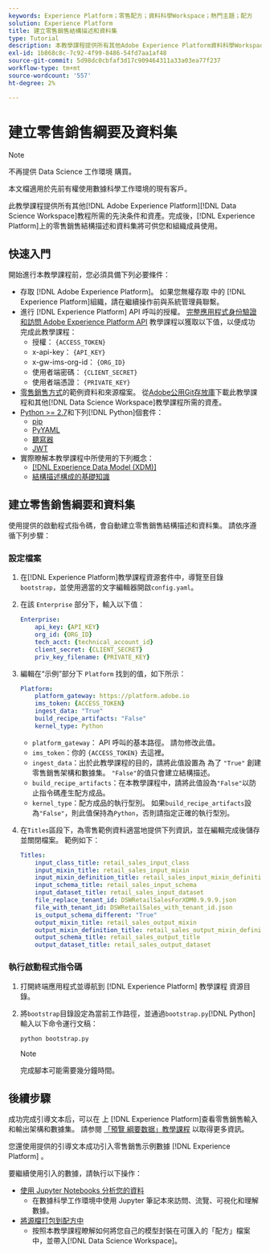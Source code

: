 ```yaml
---
keywords: Experience Platform；零售配方；資料科學Workspace；熱門主題；配方
solution: Experience Platform
title: 建立零售銷售結構描述和資料集
type: Tutorial
description: 本教學課程提供所有其他Adobe Experience Platform資料科學Workspace教學課程所需的先決條件和資產。 完成後，您和貴組織成員將可透過Experience Platform使用零售銷售結構和資料集。
exl-id: 1b868c8c-7c92-4f99-8486-54fd7aa1af48
source-git-commit: 5d98dc0cbfaf3d17c909464311a33a03ea77f237
workflow-type: tm+mt
source-wordcount: '557'
ht-degree: 2%

---
```



# 建立零售銷售綱要及資料集

>[!NOTE]
>
>不再提供 Data Science 工作環境 購買。
>
>本文檔適用於先前有權使用數據科學工作環境的現有客戶。

此教學課程提供所有其他[!DNL Adobe Experience Platform][!DNL Data Science Workspace]教程所需的先決条件和資產。完成後，[!DNL Experience Platform]上的零售銷售結構描述和資料集將可供您和組織成員使用。

## 快速入門

開始進行本教學課程前，您必須具備下列必要條件：
- 存取 [!DNL Adobe Experience Platform]。 如果您無權存取 中的 [!DNL Experience Platform]組織，請在繼續操作前與系統管理員聯繫。
- 進行 [!DNL Experience Platform] API 呼叫的授權。 [完整應用程式身份驗證和訪問 Adobe Experience Platform API](https://www.adobe.com/go/platform-api-authentication-en) 教學課程以獲取以下值，以便成功完成此教學課程：
   - 授權： `{ACCESS_TOKEN}`
   - x-api-key： `{API_KEY}`
   - x-gw-ims-org-id： `{ORG_ID}`
   - 使用者端密碼： `{CLIENT_SECRET}`
   - 使用者端憑證： `{PRIVATE_KEY}`
- [零售銷售方式](../pre-built-recipes/retail-sales.md)的範例資料和來源檔案。 從[Adobe公用Git存放庫](https://github.com/adobe/experience-platform-dsw-reference/)下載此教學課程和其他[!DNL Data Science Workspace]教學課程所需的資產。
- [Python >= 2.7](https://www.python.org/downloads/)和下列[!DNL Python]個套件：
   - [pip](https://pypi.org/project/pip/)
   - [PyYAML](https://pyyaml.org/)
   - [聽寫器](https://pypi.org/project/dictor/)
   - [JWT](https://pypi.org/project/jwt/)
- 實際瞭解本教學課程中所使用的下列概念：
   - [[!DNL Experience Data Model (XDM)]](../../xdm/home.md)
   - [結構描述構成的基礎知識](../../xdm/schema/field-dictionary.md)

## 建立零售銷售綱要和資料集

使用提供的啟動程式指令碼，會自動建立零售銷售結構描述和資料集。 請依序遵循下列步驟：

### 設定檔案

1. 在[!DNL Experience Platform]教學課程資源套件中，導覽至目錄`bootstrap`，並使用適當的文字編輯器開啟`config.yaml`。
2. 在該 `Enterprise` 部分下，輸入以下值：

   ```yaml
   Enterprise:
       api_key: {API_KEY}
       org_id: {ORG_ID}
       tech_acct: {technical_account_id}
       client_secret: {CLIENT_SECRET}
       priv_key_filename: {PRIVATE_KEY}
   ```

3. 編輯在“示例”部分下 `Platform` 找到的值，如下所示：

   ```yaml
   Platform:
       platform_gateway: https://platform.adobe.io
       ims_token: {ACCESS_TOKEN}
       ingest_data: "True"
       build_recipe_artifacts: "False"
       kernel_type: Python
   ```

   - `platform_gateway`： API 呼叫的基本路徑。 請勿修改此值。
   - `ims_token`：你的 `{ACCESS_TOKEN}` 去這裡。
   - `ingest_data`：出於此教學課程的目的，請將此值設置為 為了 `"True"` 創建零售銷售架構和數據集。 `"False"`的值只會建立結構描述。
   - `build_recipe_artifacts`：在本教學課程中，請將此值設為`"False"`以防止指令碼產生配方成品。
   - `kernel_type`：配方成品的執行型別。 如果`build_recipe_artifacts`設為`"False"`，則此值保持為`Python`，否則請指定正確的執行型別。

4. 在`Titles`區段下，為零售範例資料適當地提供下列資訊，並在編輯完成後儲存並關閉檔案。 範例如下：

   ```yaml
   Titles:
       input_class_title: retail_sales_input_class
       input_mixin_title: retail_sales_input_mixin
       input_mixin_definition_title: retail_sales_input_mixin_definition
       input_schema_title: retail_sales_input_schema
       input_dataset_title: retail_sales_input_dataset
       file_replace_tenant_id: DSWRetailSalesForXDM0.9.9.9.json
       file_with_tenant_id: DSWRetailSales_with_tenant_id.json
       is_output_schema_different: "True"
       output_mixin_title: retail_sales_output_mixin
       output_mixin_definition_title: retail_sales_output_mixin_definition
       output_schema_title: retail_sales_output_title
       output_dataset_title: retail_sales_output_dataset
   ```

### 執行啟動程式指令碼

1. 打開終端應用程式並導航到 [!DNL Experience Platform] 教學課程 資源目錄。
2. 將`bootstrap`目錄設定為當前工作路徑，並通過`bootstrap.py`[!DNL Python]輸入以下命令運行文稿：

   ```bash
   python bootstrap.py
   ```

   >[!NOTE]
   >
   >完成腳本可能需要幾分鐘時間。

## 後續步驟

成功完成引導文本后，可以在 上 [!DNL Experience Platform]查看零售銷售輸入和輸出架構和數據集。 請参閱 [「預覽 綱要数据」教學課程](./preview-schema-data.md)
以取得更多資訊。

您還使用提供的引導文本成功引入零售銷售示例數據 [!DNL Experience Platform] 。

要繼續使用引入的數據，請執行以下操作：
- [使用 Jupyter Notebooks 分析您的資料](../jupyterlab/analyze-your-data.md)
   - 在數據科學工作環境中使用 Jupyter 筆記本來訪問、流覽、可視化和理解數據。
- [將源檔打包到配方中](./package-source-files-recipe.md)
   - 按照本教學課程瞭解如何將您自己的模型封裝在可匯入的「配方」檔案中，並帶入[!DNL Data Science Workspace]。
